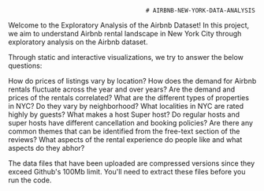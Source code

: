                                            # AIRBNB-NEW-YORK-DATA-ANALYSIS
Welcome to the Exploratory Analysis of the Airbnb Dataset! In this project, we aim to understand Airbnb rental landscape in New York City through exploratory analysis on the Airbnb dataset.

Through static and interactive visualizations, we try to answer the below questions:  

How do prices of listings vary by location? 
How does the demand for Airbnb rentals fluctuate across the year and over years? 
Are the demand and prices of the rentals correlated? 
What are the different types of properties in NYC? Do they vary by neighborhood? 
What localities in NYC are rated highly by guests? 
What makes a host Super host? 
Do regular hosts and super hosts have different cancellation and booking policies? 
Are there any common themes that can be identified from the free-text section of the reviews? What aspects of the rental experience do people like and what aspects do they abhor? 

The data files that have been uploaded are compressed versions since they exceed Github's 100Mb limit. You'll need to extract these files before you run the code.
